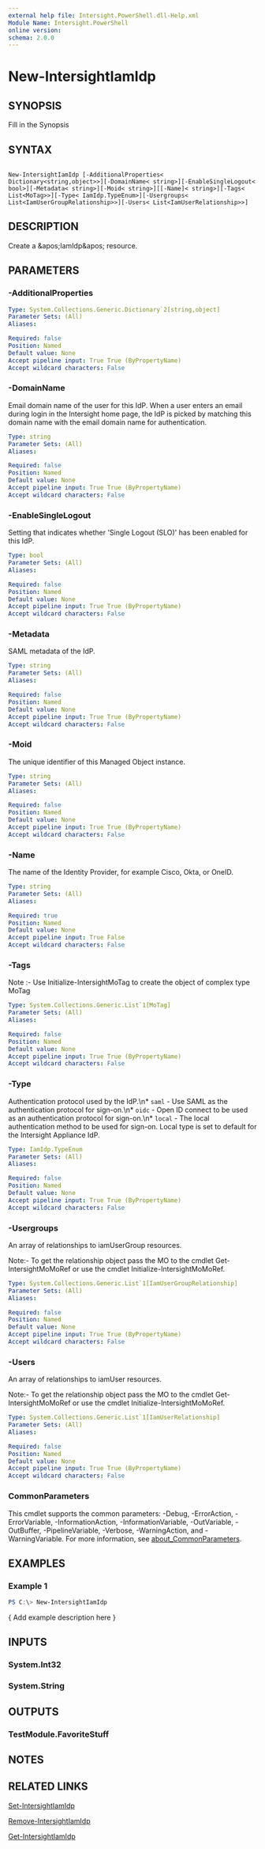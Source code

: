 ```yaml
---
external help file: Intersight.PowerShell.dll-Help.xml
Module Name: Intersight.PowerShell
online version:
schema: 2.0.0
---
```


# New-IntersightIamIdp

## SYNOPSIS
Fill in the Synopsis

## SYNTAX

```

New-IntersightIamIdp [-AdditionalProperties< Dictionary<string,object>>][-DomainName< string>][-EnableSingleLogout< bool>][-Metadata< string>][-Moid< string>][[-Name]< string>][-Tags< List<MoTag>>][-Type< IamIdp.TypeEnum>][-Usergroups< List<IamUserGroupRelationship>>][-Users< List<IamUserRelationship>>]

```

## DESCRIPTION
Create a &amp;apos;IamIdp&amp;apos; resource.

## PARAMETERS

### -AdditionalProperties


```yaml
Type: System.Collections.Generic.Dictionary`2[string,object]
Parameter Sets: (All)
Aliases:

Required: false
Position: Named
Default value: None
Accept pipeline input: True True (ByPropertyName)
Accept wildcard characters: False
```

### -DomainName
Email domain name of the user for this IdP. When a user enters an email during login in the Intersight home page, the IdP is picked by matching this domain name with the email domain name for authentication.

```yaml
Type: string
Parameter Sets: (All)
Aliases:

Required: false
Position: Named
Default value: None
Accept pipeline input: True True (ByPropertyName)
Accept wildcard characters: False
```

### -EnableSingleLogout
Setting that indicates whether &apos;Single Logout (SLO)&apos; has been enabled for this IdP.

```yaml
Type: bool
Parameter Sets: (All)
Aliases:

Required: false
Position: Named
Default value: None
Accept pipeline input: True True (ByPropertyName)
Accept wildcard characters: False
```

### -Metadata
SAML metadata of the IdP.

```yaml
Type: string
Parameter Sets: (All)
Aliases:

Required: false
Position: Named
Default value: None
Accept pipeline input: True True (ByPropertyName)
Accept wildcard characters: False
```

### -Moid
The unique identifier of this Managed Object instance.

```yaml
Type: string
Parameter Sets: (All)
Aliases:

Required: false
Position: Named
Default value: None
Accept pipeline input: True True (ByPropertyName)
Accept wildcard characters: False
```

### -Name
The name of the Identity Provider, for example Cisco, Okta, or OneID.

```yaml
Type: string
Parameter Sets: (All)
Aliases:

Required: true
Position: Named
Default value: None
Accept pipeline input: True False
Accept wildcard characters: False
```

### -Tags


Note :- Use Initialize-IntersightMoTag to create the object of complex type MoTag

```yaml
Type: System.Collections.Generic.List`1[MoTag]
Parameter Sets: (All)
Aliases:

Required: false
Position: Named
Default value: None
Accept pipeline input: True True (ByPropertyName)
Accept wildcard characters: False
```

### -Type
Authentication protocol used by the IdP.\n* `saml` - Use SAML as the authentication protocol for sign-on.\n* `oidc` - Open ID connect to be used as an authentication protocol for sign-on.\n* `local` - The local authentication method to be used for sign-on. Local type is set to default for the Intersight Appliance IdP.

```yaml
Type: IamIdp.TypeEnum
Parameter Sets: (All)
Aliases:

Required: false
Position: Named
Default value: None
Accept pipeline input: True True (ByPropertyName)
Accept wildcard characters: False
```

### -Usergroups
An array of relationships to iamUserGroup resources.

 Note:- To get the relationship object pass the MO to the cmdlet Get-IntersightMoMoRef 
or use the cmdlet Initialize-IntersightMoMoRef.

```yaml
Type: System.Collections.Generic.List`1[IamUserGroupRelationship]
Parameter Sets: (All)
Aliases:

Required: false
Position: Named
Default value: None
Accept pipeline input: True True (ByPropertyName)
Accept wildcard characters: False
```

### -Users
An array of relationships to iamUser resources.

 Note:- To get the relationship object pass the MO to the cmdlet Get-IntersightMoMoRef 
or use the cmdlet Initialize-IntersightMoMoRef.

```yaml
Type: System.Collections.Generic.List`1[IamUserRelationship]
Parameter Sets: (All)
Aliases:

Required: false
Position: Named
Default value: None
Accept pipeline input: True True (ByPropertyName)
Accept wildcard characters: False
```


### CommonParameters
This cmdlet supports the common parameters: -Debug, -ErrorAction, -ErrorVariable, -InformationAction, -InformationVariable, -OutVariable, -OutBuffer, -PipelineVariable, -Verbose, -WarningAction, and -WarningVariable. For more information, see [about_CommonParameters](http://go.microsoft.com/fwlink/?LinkID=113216).

## EXAMPLES

### Example 1
```powershell
PS C:\> New-IntersightIamIdp
```

{ Add example description here }

## INPUTS

### System.Int32

### System.String

## OUTPUTS

### TestModule.FavoriteStuff

## NOTES

## RELATED LINKS

[Set-IntersightIamIdp](./Set-IntersightIamIdp.md)

[Remove-IntersightIamIdp](./Remove-IntersightIamIdp.md)

[Get-IntersightIamIdp](./Get-IntersightIamIdp.md)

